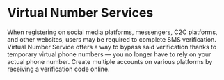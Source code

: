 # Virtual Number Services
When registering on social media platforms, messengers, C2C platforms, and other websites, users may be required to complete SMS verification. Virtual Number Service offers a way to bypass said verification thanks to temporary virtual phone numbers — you no longer have to rely on your actual phone number. Create multiple accounts on various platforms by receiving a verification code online.

